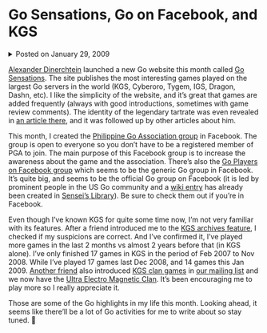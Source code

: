 # Go Sensations, Go on Facebook, and KGS

<details>
    <summary>Posted on January 29, 2009</summary>
    <p>Posted in Uncategorized</p>
</details>

[Alexander Dinerchtein](http://breakfast.go4go.net/) launched a new Go website this month called [Go Sensations](http://gosensations.com/). The site publishes the most interesting games played on the largest Go servers in the world (KGS, Cyberoro, Tygem, IGS, Dragon, Dashn, etc). I like the simplicity of the website, and it’s great that games are added frequently (always with good introductions, sometimes with game review comments). The identity of the legendary tartrate was even revealed in [an article there](http://gosensations.com/index.php?id=2&server_id=1&new_id=53), and it was followed up by other articles about him.

This month, I created the [Philippine Go Association group](http://www.facebook.com/home.php?#/group.php?gid=57992477880) in Facebook. The group is open to everyone so you don’t have to be a registered member of PGA to join. The main purpose of this Facebook group is to increase the awareness about the game and the association. There’s also the [Go Players on Facebook group](http://www.facebook.com/group.php?gid=2204656513) which seems to be the generic Go group in Facebook. It’s quite big, and seems to be the official Go group on Facebook (it is led by prominent people in the US Go community and a [wiki entry](http://senseis.xmp.net/?Facebook) has already been created in [Sensei’s Library](http://senseis.xmp.net/)). Be sure to check them out if you’re in Facebook.

Even though I’ve known KGS for quite some time now, I’m not very familiar with its features. After a friend introduced me to the [KGS archives feature](http://www.gokgs.com/archives.jsp), I checked if my suspicions are correct. And I’ve confirmed it, I’ve played more games in the last 2 months vs almost 2 years before that (in KGS alone). I’ve only finished 17 games in KGS in the period of Feb 2007 to Nov 2008. While I’ve played 17 games last Dec 2008, and 14 games this Jan 2009. [Another friend](http://twitter.com/bonglapis) also introduced [KGS clan games](http://www.kgsclans.co.uk/?page=aboutclans) in [our mailing list](http://groups.google.com/group/philippine-go-association) and we now have the [Ultra Electro Magnetic Clan](http://www.kgsclans.co.uk/forum/viewforum.php?f=89). It’s been encouraging me to play more so I really appreciate it.

Those are some of the Go highlights in my life this month. Looking ahead, it seems like there’ll be a lot of Go activities for me to write about so stay tuned. 🙂
